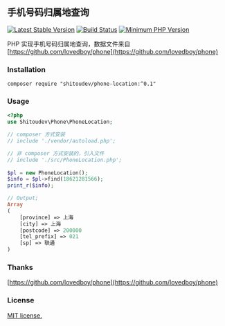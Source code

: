 ## 手机号码归属地查询
[![Latest Stable Version](https://img.shields.io/packagist/v/shitoudev/phone-location.svg)](https://packagist.org/packages/shitoudev/phone-location)
[![Build Status](https://travis-ci.org/shitoudev/phone-location.svg?style=flat-square&branch=master)](https://travis-ci.org/shitoudev/phone-location)
[![Minimum PHP Version](https://img.shields.io/badge/php-%3E%3D%205.6-8892BF.svg)](https://php.net/)


PHP 实现手机号码归属地查询，数据文件来自 [https://github.com/lovedboy/phone](https://github.com/lovedboy/phone)

### Installation
```
composer require "shitoudev/phone-location:^0.1"
```

### Usage
```php
<?php
use Shitoudev\Phone\PhoneLocation;

// composer 方式安装
// include './vendor/autoload.php';

// 非 composer 方式安装的，引入文件
// include './src/PhoneLocation.php';
	
$pl = new PhoneLocation();
$info = $pl->find(18621281566);
print_r($info);

// Output;
Array
(
    [province] => 上海
    [city] => 上海
    [postcode] => 200000
    [tel_prefix] => 021
    [sp] => 联通
)
```

### Thanks
[https://github.com/lovedboy/phone](https://github.com/lovedboy/phone)

### License
[MIT license.](https://raw.githubusercontent.com/shitoudev/phone-location/master/LICENSE)